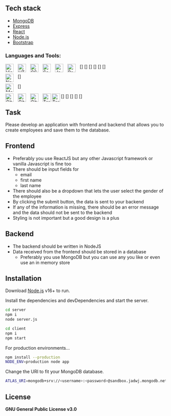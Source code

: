 ## Tech stack

- [MongoDB](https://www.mongodb.com/)
- [Express](https://expressjs.com/)
- [React](https://reactjs.org/)
- [Node.js](https://nodejs.org/en/)
- [Bootstrap](https://getbootstrap.com/)


### Languages and Tools:

[<img align="left" alt="Visual Studio Code" width="26px" src="https://cdn.jsdelivr.net/gh/devicons/devicon/icons/vscode/vscode-original.svg" style="padding-right:10px;" />]
[<img align="left" alt="HTML5" width="26px" src="https://cdn.jsdelivr.net/gh/devicons/devicon/icons/html5/html5-original.svg" style="padding-right:10px;" />]
[<img align="left" alt="CSS3" width="26px" src="https://cdn.jsdelivr.net/gh/devicons/devicon/icons/css3/css3-original.svg" style="padding-right:10px;" />]
[<img align="left" alt="Sass" width="26px" src="https://cdn.jsdelivr.net/gh/devicons/devicon/icons/sass/sass-original.svg" style="padding-right:10px;" />]
[<img align="left" alt="JavaScript" width="26px" src="https://cdn.jsdelivr.net/gh/devicons/devicon/icons/javascript/javascript-original.svg" style="padding-right:10px;" />]
[<img align="left" alt="React" width="26px" src="https://cdn.jsdelivr.net/gh/devicons/devicon/icons/react/react-original.svg" style="padding-right:10px;" />]

[<img align="left" alt="Node.js" width="26px" src="https://cdn.jsdelivr.net/gh/devicons/devicon/icons/nodejs/nodejs-original.svg" style="padding-right:10px;" />]

[<img align="left" alt="MongoDB" width="26px" src="https://cdn.jsdelivr.net/gh/devicons/devicon/icons/mongodb/mongodb-original.svg" style="padding-right:10px;" />]

[<img align="left" alt="Git" width="26px" src="https://cdn.jsdelivr.net/gh/devicons/devicon/icons/git/git-original.svg" style="padding-right:10px;" />]
[<img align="left" alt="GitHub" width="26px" src="https://user-images.githubusercontent.com/3369400/139447912-e0f43f33-6d9f-45f8-be46-2df5bbc91289.png" style="padding-right:10px;" />]
[<img align="left" alt="GitHub" width="26px" src="https://user-images.githubusercontent.com/3369400/139448065-39a229ba-4b06-434b-bc67-616e2ed80c8f.png" style="padding-right:10px;" />]
[<img align="left" alt="Terminal" width="26px" src="./img/terminal-light.svg" />]
[<img align="left" alt="Terminal" width="26px" src="./img/terminal-dark.svg" />]

## Task
Please develop an application with frontend and backend that allows you to create employees and save
them to the database.

## Frontend
- Preferably you use ReactJS but any other Javascript framework or vanilla Javascript is fine too
- There should be input fields for
    - email
    - first name
    - last name
- There should also be a dropdown that lets the user select the gender of the employee
- By clicking the submit button, the data is sent to your backend
- If any of the information is missing, there should be an error message and the data should not be sent
    to the backend
- Styling is not important but a good design is a plus
## Backend
- The backend should be written in NodeJS
- Data received from the frontend should be stored in a database
    - Preferably you use MongoDB but you can use any you like or even use an in memory store



## Installation

Download [Node.js](https://nodejs.org/) v16+ to run.

Install the dependencies and devDependencies and start the server.

```sh
cd server
npm i
node server.js
```

```sh
cd client
npm i
npm start
```

For production environments...

```sh
npm install --production
NODE_ENV=production node app
```

Change the URI to fit your MongoDB database.
```sh
ATLAS_URI=mongodb+srv://<username>:<password>@sandbox.jadwj.mongodb.net/employees?retryWrites=true&w=majority
```


## License

**GNU General Public License v3.0**
